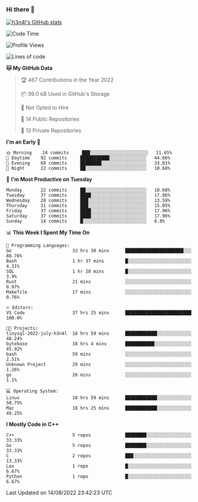 ### Hi there 👋

[![h3n4l's GitHub stats](https://github-readme-stats.vercel.app/api?username=h3n4l&count_private=true&show_icons=true&theme=radical)](https://github.com/h3n4l/github-readme-stats)

<!--START_SECTION:waka-->
![Code Time](http://img.shields.io/badge/Code%20Time-579%20hrs%2050%20mins-blue)

![Profile Views](http://img.shields.io/badge/Profile%20Views-4-blue)

![Lines of code](https://img.shields.io/badge/From%20Hello%20World%20I%27ve%20Written-43%20Thousand%20lines%20of%20code-blue)

**🐱 My GitHub Data** 

> 🏆 467 Contributions in the Year 2022
 > 
> 📦 99.0 kB Used in GitHub's Storage 
 > 
> 🚫 Not Opted to Hire
 > 
> 📜 14 Public Repositories 
 > 
> 🔑 13 Private Repositories  
 > 
**I'm an Early 🐤** 

```text
🌞 Morning    24 commits     ███░░░░░░░░░░░░░░░░░░░░░░   11.65% 
🌆 Daytime    92 commits     ███████████░░░░░░░░░░░░░░   44.66% 
🌃 Evening    68 commits     ████████░░░░░░░░░░░░░░░░░   33.01% 
🌙 Night      22 commits     ██░░░░░░░░░░░░░░░░░░░░░░░   10.68%

```
📅 **I'm Most Productive on Tuesday** 

```text
Monday       22 commits     ██░░░░░░░░░░░░░░░░░░░░░░░   10.68% 
Tuesday      37 commits     ████░░░░░░░░░░░░░░░░░░░░░   17.96% 
Wednesday    28 commits     ███░░░░░░░░░░░░░░░░░░░░░░   13.59% 
Thursday     31 commits     ███░░░░░░░░░░░░░░░░░░░░░░   15.05% 
Friday       37 commits     ████░░░░░░░░░░░░░░░░░░░░░   17.96% 
Saturday     37 commits     ████░░░░░░░░░░░░░░░░░░░░░   17.96% 
Sunday       14 commits     █░░░░░░░░░░░░░░░░░░░░░░░░   6.8%

```


📊 **This Week I Spent My Time On** 

```text
💬 Programming Languages: 
Go                       33 hrs 30 mins      ██████████████████████░░░   88.76% 
Bash                     1 hr 37 mins        █░░░░░░░░░░░░░░░░░░░░░░░░   4.31% 
SQL                      1 hr 28 mins        █░░░░░░░░░░░░░░░░░░░░░░░░   3.9% 
Rust                     21 mins             ░░░░░░░░░░░░░░░░░░░░░░░░░   0.97% 
Makefile                 17 mins             ░░░░░░░░░░░░░░░░░░░░░░░░░   0.76%

🔥 Editors: 
VS Code                  37 hrs 25 mins      █████████████████████████   100.0%

🐱‍💻 Projects: 
tinysql-2022-july-h3n4l  18 hrs 59 mins      ████████████░░░░░░░░░░░░░   48.24% 
bytebase                 18 hrs 4 mins       ███████████░░░░░░░░░░░░░░   45.92% 
bash                     59 mins             ░░░░░░░░░░░░░░░░░░░░░░░░░   2.51% 
Unknown Project          29 mins             ░░░░░░░░░░░░░░░░░░░░░░░░░   1.26% 
go                       26 mins             ░░░░░░░░░░░░░░░░░░░░░░░░░   1.1%

💻 Operating System: 
Linux                    18 hrs 59 mins      ████████████░░░░░░░░░░░░░   50.75% 
Mac                      18 hrs 25 mins      ████████████░░░░░░░░░░░░░   49.25%

```

**I Mostly Code in C++** 

```text
C++                      5 repos             ████████░░░░░░░░░░░░░░░░░   33.33% 
Go                       5 repos             ████████░░░░░░░░░░░░░░░░░   33.33% 
C                        2 repos             ███░░░░░░░░░░░░░░░░░░░░░░   13.33% 
Lex                      1 repo              █░░░░░░░░░░░░░░░░░░░░░░░░   6.67% 
Python                   1 repo              █░░░░░░░░░░░░░░░░░░░░░░░░   6.67%

```



 Last Updated on 14/08/2022 23:42:23 UTC
<!--END_SECTION:waka-->

